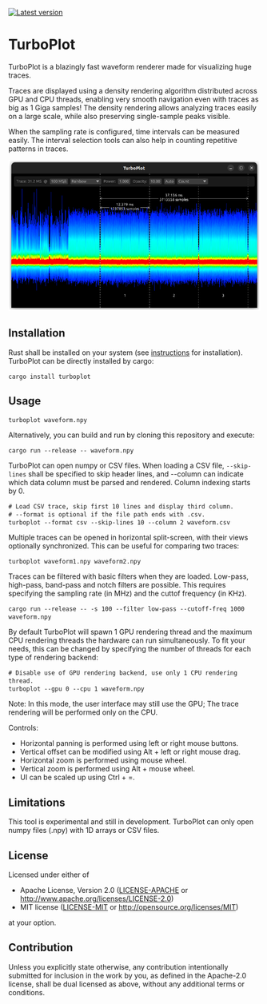 [![Latest version](https://img.shields.io/crates/v/turboplot.svg)](https://crates.io/crates/turboplot)

# TurboPlot

TurboPlot is a blazingly fast waveform renderer made for visualizing huge traces.

Traces are displayed using a density rendering algorithm distributed across GPU and CPU threads, enabling very smooth navigation even with traces as big as 1 Giga samples! The density rendering allows analyzing traces easily on a large scale, while also preserving single-sample peaks visible.

When the sampling rate is configured, time intervals can be measured easily. The interval selection tools can also help in counting repetitive patterns in traces.

![screenshot](screenshot.png)

## Installation

Rust shall be installed on your system (see [instructions](https://www.rust-lang.org/tools/install) for installation).
TurboPlot can be directly installed by cargo:

```
cargo install turboplot
```

## Usage

```
turboplot waveform.npy
```

Alternatively, you can build and run by cloning this repository and execute:

```
cargo run --release -- waveform.npy
```

TurboPlot can open numpy or CSV files. When loading a CSV file, `--skip-lines` shall be specified to skip header lines, and --column can indicate which data column must be parsed and rendered. Column indexing starts by 0.

```
# Load CSV trace, skip first 10 lines and display third column.
# --format is optional if the file path ends with .csv.
turboplot --format csv --skip-lines 10 --column 2 waveform.csv
```

Multiple traces can be opened in horizontal split-screen, with their views optionally synchronized. This can be useful for comparing two traces:

```
turboplot waveform1.npy waveform2.npy
```

Traces can be filtered with basic filters when they are loaded. Low-pass, high-pass, band-pass and notch filters are possible. This requires specifying the sampling rate (in MHz) and the cuttof frequency (in KHz).

```
cargo run --release -- -s 100 --filter low-pass --cutoff-freq 1000 waveform.npy
```

By default TurboPlot will spawn 1 GPU rendering thread and the maximum CPU rendering threads the hardware can run simultaneously. To fit your needs, this can be changed by specifying the number of threads for each type of rendering backend:

```
# Disable use of GPU rendering backend, use only 1 CPU rendering thread.
turboplot --gpu 0 --cpu 1 waveform.npy
```

Note: In this mode, the user interface may still use the GPU; The trace rendering will be performed only on the CPU.

Controls:
- Horizontal panning is performed using left or right mouse buttons.
- Vertical offset can be modified using Alt + left or right mouse drag.
- Horizontal zoom is performed using mouse wheel.
- Vertical zoom is performed using Alt + mouse wheel.
- UI can be scaled up using Ctrl + =.

## Limitations

This tool is experimental and still in development. TurboPlot can only open numpy files (.npy) with 1D arrays or CSV files.

## License

Licensed under either of

 * Apache License, Version 2.0
   ([LICENSE-APACHE](LICENSE-APACHE) or http://www.apache.org/licenses/LICENSE-2.0)
 * MIT license
   ([LICENSE-MIT](LICENSE-MIT) or http://opensource.org/licenses/MIT)

at your option.

## Contribution

Unless you explicitly state otherwise, any contribution intentionally submitted
for inclusion in the work by you, as defined in the Apache-2.0 license, shall be
dual licensed as above, without any additional terms or conditions.
